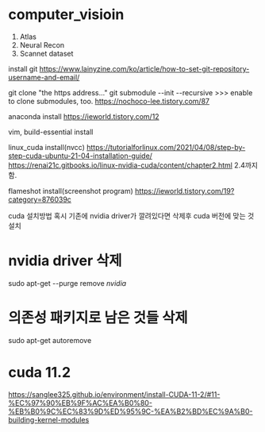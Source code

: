# computer_visioin
1. Atlas
2. Neural Recon
3. Scannet dataset

install git
https://www.lainyzine.com/ko/article/how-to-set-git-repository-username-and-email/

git clone "the https address..."
git submodule --init --recursive >>> enable to clone submodules, too.
https://nochoco-lee.tistory.com/87

anaconda install 
https://ieworld.tistory.com/12

vim, build-essential install

linux_cuda install(nvcc)
https://tutorialforlinux.com/2021/04/08/step-by-step-cuda-ubuntu-21-04-installation-guide/
https://renai21c.gitbooks.io/linux-nvidia-cuda/content/chapter2.html
2.4까지 함.

flameshot install(screenshot program)
https://ieworld.tistory.com/19?category=876039c

cuda 설치방법
혹시 기존에 nvidia driver가 깔려있다면 삭제후 cuda 버전에 맞는 것 설치

# nvidia driver 삭제
sudo apt-get --purge remove *nvidia*
# 의존성 패키지로 남은 것들 삭제
sudo apt-get autoremove 
# cuda 11.2 
https://sanglee325.github.io/environment/install-CUDA-11-2/#11-%EC%97%90%EB%9F%AC%EA%B0%80-%EB%B0%9C%EC%83%9D%ED%95%9C-%EA%B2%BD%EC%9A%B0-building-kernel-modules
